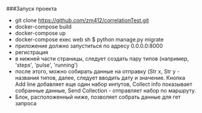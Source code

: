 ###Запуск проекта
* git clone https://github.com/zm412/correlationTest.git
* docker-compose build
* docker-compose up
* docker-compose exec web sh
	$ python manage.py migrate
* приложение должно запуститься по адресу 0.0.0.0:8000
* регистрация
* в нижней части страницы, следует создать пару типов (например, 'steps', 'pulse', 'running')
* после этого, можно собирать данные на отправку (Str x, Str y - названия типов, далее, следует вводить дату и значение. Кнопка Add line добавляет еще один набор инпутов, Collect info показывает собранные данные, Send Collection - отправляет набор по маршруту.
* Блок, расположенный ниже, позволяет собрать данные для гет запроса

